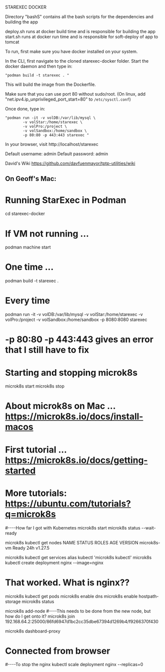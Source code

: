 STAREXEC DOCKER

Directory "bashS" contains all the bash scripts for the dependencies and building the app

deploy.sh runs at docker build time and is responsible for building the app
start.sh runs at docker run time and is responsible for soft-deploy of app to tomcat

To run, first make sure you have docker installed on your system.

In the CLI, first navigate to the cloned starexec-docker folder.
Start the docker daemon and then type in:

	"podman build -t starexec . "

This will build the image from the Dockerfile.

Make sure that you can use port 80 without sudo/root.
(On linux, add "net.ipv4.ip_unprivileged_port_start=80" to `/etc/sysctl.conf`)

Once done, type in:

	"podman run -it -v volDB:/var/lib/mysql \
			-v volStar:/home/starexec \
			-v volPro:/project \
			-v volSandbox:/home/sandbox \
			-p 80:80 -p 443:443 starexec "

In your browser, visit http://localhost/starexec

Default username: admin
Default password: admin

David's Wiki
https://github.com/davfuenmayor/tptp-utilities/wiki

On Geoff's Mac:
---------------
# Running StarExec in Podman
cd starexec-docker
# If VM not running ...
podman machine start
# One time ... 
podman build -t starexec .
# Every time
podman run -it -v volDB:/var/lib/mysql -v volStar:/home/starexec -v volPro:/project -v volSandbox:/home/sandbox -p 8080:8080 starexec
# -p 80:80 -p 443:443 gives an error that I still have to fix

# Starting and stopping microk8s
microk8s start 
microk8s stop

# About microk8s on Mac ... https://microk8s.io/docs/install-macos
# First tutorial ... https://microk8s.io/docs/getting-started
# More tutorials:  https://ubuntu.com/tutorials?q=microk8s

#----How far I got with Kubernetes
microk8s start
microk8s status --wait-ready

microk8s kubectl get nodes
NAME          STATUS   ROLES    AGE   VERSION
microk8s-vm   Ready    <none>   24h   v1.27.5

microk8s kubectl get services
alias kubectl 'microk8s kubectl'
microk8s kubectl create deployment nginx --image=nginx
# That worked. What is nginx??
microk8s kubectl get pods
microk8s enable dns
microk8s enable hostpath-storage
microk8s status

microk8s add-node
#----This needs to be done from the new node, but how do I get onto it?
microk8s join 192.168.64.2:25000/86fd6947d1bc2cc35dbe67394d1269b4/f9266370f430

microk8s dashboard-proxy
# Connected from browser

#----To stop the nginx
kubectl scale deployment nginx --replicas=0

